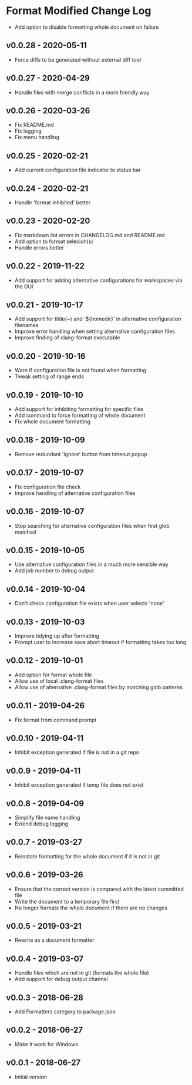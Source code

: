 # Format Modified Change Log

- Add option to disable formatting whole document on failure

## v0.0.28 - 2020-05-11

- Force diffs to be generated without external diff tool

## v0.0.27 - 2020-04-29

- Handle files with merge conflicts in a more friendly way

## v0.0.26 - 2020-03-26

- Fix README.md
- Fix logging
- Fix menu handling

## v0.0.25 - 2020-02-21

- Add current configuration file indicator to status bar

## v0.0.24 - 2020-02-21

- Handle 'format inhibited' better

## v0.0.23 - 2020-02-20

- Fix markdown lint errors in CHANGELOG.md and README.md
- Add option to format selecion(s)
- Handle errors better

## v0.0.22 - 2019-11-22

- Add support for adding alternative configurations for workspaces via the GUI

## v0.0.21 - 2019-10-17

- Add support for tilde(~) and '${homedir}' in alternative configuration filenames
- Improve error handling when setting alternative configuration files
- Improve finding of clang-format executable

## v0.0.20 - 2019-10-16

- Warn if configuration file is not found when formatting
- Tweak setting of range ends

## v0.0.19 - 2019-10-10

- Add support for inhibiting formatting for specific files
- Add command to force formatting of whole document
- Fix whole document formatting

## v0.0.18 - 2019-10-09

- Remove redundant 'Ignore' button from timeout popup

## v0.0.17 - 2019-10-07

- Fix configuration file check
- Improve handling of alternative configuration files

## v0.0.16 - 2019-10-07

- Stop searching for alternative configuration files when first glob matched

## v0.0.15 - 2019-10-05

- Use alternative configuration files in a much more sensible way
- Add job number to debug output

## v0.0.14 - 2019-10-04

- Don't check configuration file exists when user selects 'none'

## v0.0.13 - 2019-10-03

- Improve tidying up after formatting
- Prompt user to increase save abort timeout if formatting takes too long

## v0.0.12 - 2019-10-01

- Add option for format whole file
- Allow use of local .clang-format files
- Allow use of alternative .clang-format files by matching glob patterns

## v0.0.11 - 2019-04-26

- Fix format from command prompt

## v0.0.10 - 2019-04-11

- Inhibit exception generated if file is not in a git repo

## v0.0.9 - 2019-04-11

- Inhibit exception generated if temp file does not exist

## v0.0.8 - 2019-04-09

- Simplify file name handling
- Extend debug logging

## v0.0.7 - 2019-03-27

- Reinstate formatting for the whole document if it is not in git

## v0.0.6 - 2019-03-26

- Ensure that the correct version is compared with the latest committed file
- Write the document to a temporary file first
- No longer formats the whole document if there are no changes

## v0.0.5 - 2019-03-21

- Rewrite as a document formatter

## v0.0.4 - 2019-03-07

- Handle files which are not in git (formats the whole file)
- Add support for debug output channel

## v0.0.3 - 2018-06-28

- Add Formatters category to package.json

## v0.0.2 - 2018-06-27

- Make it work for Windows

## v0.0.1 - 2018-06-27

- Initial version
